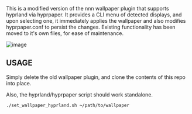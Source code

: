 This is a modified version of the nnn wallpaper plugin that supports hyprland via hyprpaper. It provides a CLI menu of detected displays, and upon selecting one, it immediately applies the wallpaper and also modifies hyprpaper.conf to persist the changes.
Existing functionality has been moved to it's own files, for ease of maintenance.

![image](https://github.com/user-attachments/assets/59adc55e-03aa-4617-b4e9-456630110d8d)

## USAGE
Simply delete the old wallpaper plugin, and clone the contents of this repo into place.

Also, the hyprland/hyprpaper script should work standalone.

```
./set_wallpaper_hyprland.sh ~/path/to/wallpaper
```

